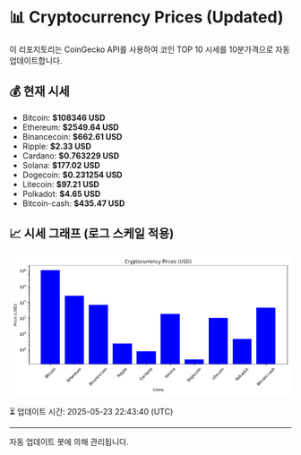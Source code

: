 
# 📊 Cryptocurrency Prices (Updated)

이 리포지토리는 CoinGecko API를 사용하여 코인 TOP 10 시세를 10분가격으로 자동 업데이트합니다.

## 💰 현재 시세
- Bitcoin: **$108346 USD**
- Ethereum: **$2549.64 USD**
- Binancecoin: **$662.61 USD**
- Ripple: **$2.33 USD**
- Cardano: **$0.763229 USD**
- Solana: **$177.02 USD**
- Dogecoin: **$0.231254 USD**
- Litecoin: **$97.21 USD**
- Polkadot: **$4.65 USD**
- Bitcoin-cash: **$435.47 USD**

## 📈 시세 그래프 (로그 스케일 적용)
![Crypto Prices](crypto_prices.png)

⏳ 업데이트 시간: 2025-05-23 22:43:40 (UTC)

---
자동 업데이트 봇에 의해 관리됩니다.
